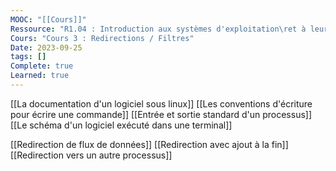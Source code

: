 ```yaml
---
MOOC: "[[Cours]]"
Ressource: "R1.04 : Introduction aux systèmes d'exploitation\ret à leur fonctionnement"
Cours: "Cours 3 : Redirections / Filtres"
Date: 2023-09-25
tags: []
Complete: true
Learned: true
---
```


[[La documentation d'un logiciel sous linux]]
[[Les conventions d'écriture pour écrire une commande]]
[[Entrée et sortie standard d'un processus]]
[[Le schéma d'un logiciel exécuté dans une terminal]]

[[Redirection de flux de données]]
[[Redirection avec ajout à la fin]]
[[Redirection vers un autre processus]]
